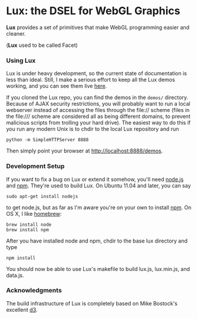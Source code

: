 # Lux: the DSEL for WebGL Graphics

**Lux** provides a set of primitives that make WebGL programming
easier and cleaner.

(**Lux** used to be called Facet)

### Using Lux

Lux is under heavy development, so the current state of 
documentation is less than ideal. Still, I make a serious
effort to keep all the Lux demos working, and you can see them live
[here](http://cscheid.github.com/lux/demos).

If you cloned the Lux repo, you can find the demos in the `demos/`
directory. Because of AJAX security restrictions, you will probably want to run
a local webserver instead of accessing the files through the file://
scheme (files in the file:/// scheme are considered all as being
different domains, to prevent malicious scripts from trolling your
hard drive). The easiest way to do this if you run any modern Unix is to
chdir to the local Lux repository and run

    python -m SimpleHTTPServer 8888

Then simply point your browser at <http://localhost:8888/demos>.

### Development Setup

If you want to fix a bug on Lux or extend it somehow, you'll need
[node.js](http://nodejs.org) and [npm](http://npmjs.org). They're used
to build Lux. On Ubuntu 11.04 and later, you can say

    sudo apt-get install nodejs

to get node.js, but as far as I'm aware you're on your own to install
[npm](http://npmjs.org/). On OS X, I like [homebrew](http://mxcl.github.com/homebrew):

    brew install node
    brew install npm

After you have installed node and npm, chdir to the base lux directory and type

    npm install

You should now be able to use Lux's makefile to build lux.js,
lux.min.js, and data.js.

### Acknowledgments

The build infrastructure of Lux is completely based on Mike
Bostock's excellent [d3](http://github.com/mbostock/d3).
